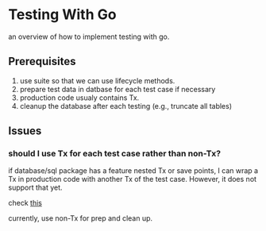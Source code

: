 # Testing With Go

an overview of how to implement testing with go. 

## Prerequisites

1. use suite so that we can use lifecycle methods.
2. prepare test data in datbase for each test case if necessary
3. production code usualy contains Tx.
4. cleanup the database after each testing (e.g., truncate all tables) 

## Issues

### should I use Tx for each test case rather than non-Tx?

if database/sql package has a feature nested Tx or save points, I can wrap a Tx in production code with another Tx of the test case. However, it does not support that yet.

check [this](https://github.com/golang/go/issues/7898)

currently, use non-Tx for prep and clean up.
